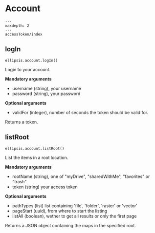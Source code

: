 # Account


```{toctree}
---
maxdepth: 2
---
accessToken/index
```

## logIn

    ellipsis.account.logIn()

Login to your account.

**Mandatory arguments**

- username (string), your username
- password (string), your password

**Optional arguments**

- validFor (integer), number of seconds the token should be valid for.

Returns a token.

## listRoot

    ellipsis.account.listRoot()

List the items in a root location.

**Mandatory arguments**

- rootName (string), one of "myDrive", "sharedWithMe", "favorites" or "trash"
- token (string) your access token

**Optional arguments**
- pathTypes (list) list containing 'file', 'folder', 'raster' or 'vector'
- pageStart (uuid), from where to start the listing
- listAll (boolean), wether to get all results or only the first page

Returns a JSON object containing the maps in the specified root.



